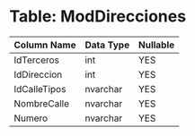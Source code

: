 # Table: ModDirecciones

| Column Name | Data Type | Nullable |
|-------------|-----------|----------|
| IdTerceros | int | YES |
| IdDireccion | int | YES |
| IdCalleTipos | nvarchar | YES |
| NombreCalle | nvarchar | YES |
| Numero | nvarchar | YES |
